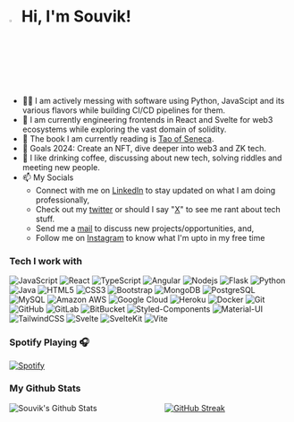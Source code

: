# <img src="https://raw.githubusercontent.com/aemmadi/aemmadi/master/wave.gif" width="3%"> Hi, I'm Souvik!
- :man_technologist: I am actively messing with software using Python, JavaScipt and its various flavors while building CI/CD pipelines for them.
- 👀 I am currently engineering frontends in React and Svelte for web3 ecosystems while exploring the vast domain of solidity.
- 🌱 The book I am currently reading is [Tao of Seneca](https://tim.blog/wp-content/uploads/2017/07/taoofseneca_vol1-1.pdf).
- 🥅 Goals 2024: Create an NFT, dive deeper into web3 and ZK tech.
- :bearded_person: I like drinking coffee, discussing about new tech, solving riddles and meeting new people.
- 📫 My Socials
  - Connect with me on [LinkedIn](https://www.linkedin.com/in/souvikmishra/) to stay updated on what I am doing professionally,
  - Check out my [twitter](https://twitter.com/kivous911) or should I say "[X](https://x.com/kivous911)" to see me rant about tech stuff.
  - Send me a [mail](mishra.souvik911@gmail.com) to discuss new projects/opportunities, and, 
  - Follow me on [Instagram](https://www.instagram.com/souvik911_/) to know what I'm upto in my free time

### Tech I work with

![JavaScript](https://img.shields.io/badge/-JavaScript-black?style=flat-square&logo=javascript)
![React](https://img.shields.io/badge/-React-black?style=flat-square&logo=react)
![TypeScript](https://img.shields.io/badge/-TypeScript-007ACC?style=flat-square&logo=typescript)
![Angular](https://img.shields.io/badge/-Angular-red?style=flat-square&logo=angular)
![Nodejs](https://img.shields.io/badge/-Nodejs-black?style=flat-square&logo=Node.js)
![Flask](https://img.shields.io/badge/-Flask-blue?style=flat-square&logo=flask)
![Python](https://img.shields.io/badge/-Python-black?style=flat-square&logo=Python)
![Java](https://img.shields.io/badge/-java-E34A86?style=flat-square&logo=java)
![HTML5](https://img.shields.io/badge/-HTML5-E34F26?style=flat-square&logo=html5&logoColor=white)
![CSS3](https://img.shields.io/badge/-CSS3-1572B6?style=flat-square&logo=css3)
![Bootstrap](https://img.shields.io/badge/-Bootstrap-563D7C?style=flat-square&logo=bootstrap)
![MongoDB](https://img.shields.io/badge/-MongoDB-black?style=flat-square&logo=mongodb)
![PostgreSQL](https://img.shields.io/badge/-PostgreSQL-336791?style=flat-square&logo=postgresql)
![MySQL](https://img.shields.io/badge/-MySQL-black?style=flat-square&logo=mysql)
![Amazon AWS](https://img.shields.io/badge/Amazon%20AWS-232F3E?style=flat-square&logo=amazon-aws)
![Google Cloud](https://img.shields.io/badge/Google%20Cloud-black?style=flat-square&logo=google-cloud)
![Heroku](https://img.shields.io/badge/-Heroku-430098?style=flat-square&logo=heroku)
![Docker](https://img.shields.io/badge/-Docker-black?style=flat-square&logo=docker)
![Git](https://img.shields.io/badge/-Git-black?style=flat-square&logo=git)
![GitHub](https://img.shields.io/badge/-GitHub-181717?style=flat-square&logo=github)
![GitLab](https://img.shields.io/badge/-GitLab-FCA121?style=flat-square&logo=gitlab)
![BitBucket](https://img.shields.io/badge/-BitBucket-darkblue?style=flat-square&logo=bitbucket)
![Styled-Components](https://img.shields.io/badge/styled--components-DB7093?style=flat-square&logo=styled-components&logoColor=white)
![Material-UI](https://img.shields.io/badge/Material--UI-0081CB?styleflat-square&logo=material-ui&logoColor=white)
![TailwindCSS](https://img.shields.io/badge/Tailwind_CSS-38B2AC?style=flat-square&logo=tailwind-css&logoColor=white)
![Svelte](https://img.shields.io/badge/Svelte-4A4A55?style=flat-square&logo=svelte&logoColor=FF3E00)
![SvelteKit](https://img.shields.io/badge/SvelteKit-FF3E00?style=flat-square&logo=Svelte&logoColor=white)
![Vite](https://img.shields.io/badge/Vite-B73BFE?style=flat-square&logo=vite&logoColor=FFD62E)

### Spotify Playing 🎧
[![Spotify](https://novatorem-five-hazel.vercel.app/api/spotify/?background_color=0d1117&border_color=ffffff)](https://open.spotify.com/user/master911911)

### My Github Stats

<p align = "center">
  <img align="left" alt="Souvik's Github Stats" src="https://github-readme-stats.vercel.app/api?username=souvikmishra&theme=tokyonight&show_icons=true&hide_border=true&count_private=true" />
  <a href="https://git.io/streak-stats"><img src="https://streak-stats.demolab.com?user=souvikmishra&theme=catppuccin-mocha&hide_border=true" alt="GitHub Streak" /></a>
</p>
